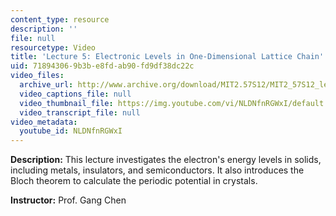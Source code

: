 ```yaml
---
content_type: resource
description: ''
file: null
resourcetype: Video
title: 'Lecture 5: Electronic Levels in One-Dimensional Lattice Chain'
uid: 71894306-9b3b-e8fd-ab90-fd9df38dc22c
video_files:
  archive_url: http://www.archive.org/download/MIT2.57S12/MIT2_57S12_lec05_300k.mp4
  video_captions_file: null
  video_thumbnail_file: https://img.youtube.com/vi/NLDNfnRGWxI/default.jpg
  video_transcript_file: null
video_metadata:
  youtube_id: NLDNfnRGWxI
---
```


**Description:** This lecture investigates the electron's energy levels in solids, including metals, insulators, and semiconductors. It also introduces the Bloch theorem to calculate the periodic potential in crystals.

**Instructor:** Prof. Gang Chen